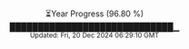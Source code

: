 <p align="center">
⏳Year Progress (96.80 %) <br>
█████████████████████████████▁ <br>
<sub>Updated: Fri, 20 Dec 2024 06:29:10 GMT</sub>
</p>

